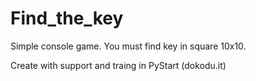# Find_the_key
Simple console game.
You must find key in square 10x10.

Create with support and traing in PyStart (dokodu.it)
